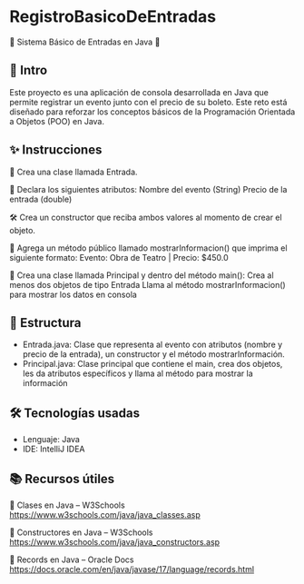 # RegistroBasicoDeEntradas
🏥 Sistema Básico de Entradas en Java 🏥

## 📌 Intro 
Este proyecto es una aplicación de consola desarrollada en Java que permite registrar un evento junto con el precio de su boleto. Este reto está diseñado para reforzar los conceptos básicos de la Programación Orientada a Objetos (POO) en Java.

## ✨ Instrucciones
🎫 Crea una clase llamada Entrada.

🧱 Declara los siguientes atributos:
Nombre del evento (String)
Precio de la entrada (double)

🛠️ Crea un constructor que reciba ambos valores al momento de crear el objeto.

📢 Agrega un método público llamado mostrarInformacion() que imprima el siguiente formato:
Evento: Obra de Teatro | Precio: $450.0

🧪 Crea una clase llamada Principal y dentro del método main():
Crea al menos dos objetos de tipo Entrada
Llama al método mostrarInformacion() para mostrar los datos en consola

## 📂 Estructura 
- Entrada.java: Clase que representa al evento con atributos (nombre y precio de la entrada), un constructor y el método mostrarInformación. 
- Principal.java: Clase principal que contiene el main, crea dos objetos, les da atributos específicos y llama al método para mostrar la información

## 🛠️ Tecnologías usadas
* Lenguaje: Java
* IDE: IntelliJ IDEA

## 📚 Recursos útiles
🔗 Clases en Java – W3Schools 
https://www.w3schools.com/java/java_classes.asp 

🔗 Constructores en Java – W3Schools https://www.w3schools.com/java/java_constructors.asp 

🔗 Records en Java – Oracle Docs https://docs.oracle.com/en/java/javase/17/language/records.html 


   
